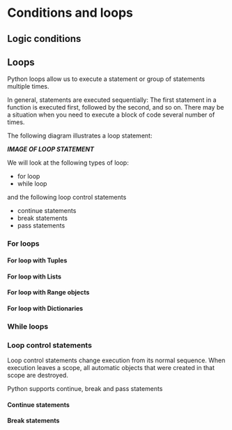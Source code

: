 # Conditions and loops

## Logic conditions

## Loops

Python loops allow us to execute a statement or group of statements multiple times.

In general, statements are executed sequentially: The first statement in a function is executed first, followed by the second, and so on. There may be a situation when you need to execute a block of code several number of times.

The following diagram illustrates a loop statement:

***IMAGE OF LOOP STATEMENT***

We will look at the following types of loop:
* for loop
* while loop

and the following loop control statements
* continue statements
* break statements
* pass statements

### For loops

#### For loop with Tuples

#### For loop with Lists

#### For loop with Range objects

#### For loop with Dictionaries

### While loops

### Loop control statements

Loop control statements change execution from its normal sequence. When execution leaves a scope, all automatic objects that were created in that scope are destroyed.

Python supports continue, break and pass statements

#### Continue statements

#### Break statements